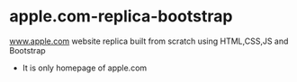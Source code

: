 # apple.com-replica-bootstrap
www.apple.com website replica built from scratch using HTML,CSS,JS and Bootstrap

- It is only homepage of apple.com
